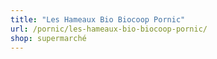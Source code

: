 ```yaml
---
title: "Les Hameaux Bio Biocoop Pornic"
url: /pornic/les-hameaux-bio-biocoop-pornic/
shop: supermarché
---
```

